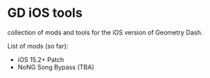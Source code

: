 # GD iOS tools

collection of mods and tools for the iOS version of Geometry Dash.

List of mods (so far):

- iOS 15.2+ Patch
- NoNG Song Bypass (TBA)
